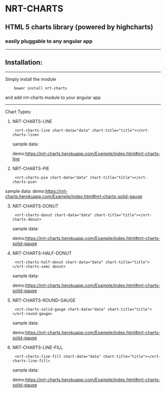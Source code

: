 # NRT-CHARTS
## HTML 5 charts library (powered by highcharts)
### easily pluggable to any angular app
---
## Installation:
-----
Simply install the module

		bower install nrt-charts

and add nrt-charts module to your angular app

-----

Chart Types:
1. NRT-CHARTS-LINE

		<nrt-charts-line chart-data="data" chart-title="title"></nrt-charts-line>

	sample data:

	demo:https://nrt-charts.herokuapp.com/Example/index.html#nrt-charts-line

2. NRT-CHARTS-PIE

		<nrt-charts-pie chart-data="data" chart-title="title"></nrt-charts-pie>
sample data:
demo:https://nrt-charts.herokuapp.com/Example/index.html#nrt-charts-solid-gauge

3. NRT-CHARTS-DONUT

		<nrt-charts-donut chart-data="data" chart-title="title"></nrt-charts-donut>

	sample data:

	demo:https://nrt-charts.herokuapp.com/Example/index.html#nrt-charts-solid-gauge

4. NRT-CHARTS-HALF-DONUT

		<nrt-charts-half-donut chart-data="data" chart-title="title"></nrt-charts-semi donut>

	sample data:

	demo:https://nrt-charts.herokuapp.com/Example/index.html#nrt-charts-solid-gauge

5. NRT-CHARTS-ROUND-GAUGE

		<nrt-charts-solid-gauge chart-data="data" chart-title="title"></nrt-round-gauge>

	sample data:

	demo:https://nrt-charts.herokuapp.com/Example/index.html#nrt-charts-solid-gauge

6. NRT-CHARTS-LINE-FILL

		<nrt-charts-line-fill chart-data="data" chart-title="title"></nrt-charts-line-fill>

	sample data:

	demo:https://nrt-charts.herokuapp.com/Example/index.html#nrt-charts-solid-gauge
